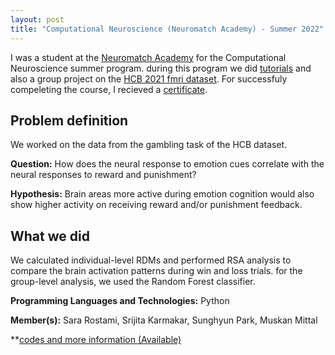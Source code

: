```yaml
---
layout: post
title: "Computational Neuroscience (Neuromatch Academy) - Summer 2022"
---
```


I was a student at the [Neuromatch Academy](https://academy.neuromatch.io/) for the Computational Neuroscience summer program. during this program we did [tutorials](https://compneuro.neuromatch.io/tutorials/intro.html) and also a group project on the [HCB 2021 fmri dataset](https://www.humanconnectome.org/). For successfuly compeleting the course, I recieved a [certificate](https://github.com/SaraRostami/IndependentCodingVentures/blob/c1bc8809b3490ccfb022f2c099091c930b961583/NeuromatchAcademy_Summer2022/NMA_Student_summer2022.pdf).

## Problem definition
We worked on the data from the gambling task of the HCB dataset.<p>**Question:** How does the neural response to emotion cues correlate with the neural responses to reward and punishment?</p><p>**Hypothesis:** Brain areas more active during emotion cognition would also show higher activity on receiving reward and/or punishment feedback.</p>

## What we did
We calculated individual-level RDMs and performed RSA analysis to compare the brain activation patterns during win and loss trials. for the group-level analysis, we used the Random Forest classifier.
 

**Programming Languages and Technologies:** Python

**Member(s):** Sara Rostami, Srijita Karmakar, Sunghyun Park, Muskan Mittal

**[codes and more information (Available)](https://github.com/SaraRostami/IndependentCodingVentures/tree/main/NeuromatchAcademy_Summer2022)
<!-- (https://github.com/SaraRostami/IndependentCodingVentures/tree/6fdf4723e6b349dc1c7e006a097f86fe9db2943b/NeuromatchAcademy_Summer2022)** -->
